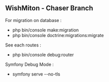 ## WishMiton - Chaser Branch


For migration on database :

- php bin/console make:migration
- php bin/console doctrine:migrations:migrate


See each routes : 

- php bin/console debug:router  

Symfony Debug Mode : 

- symfony serve --no-tls
